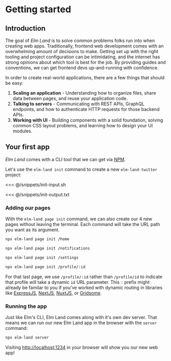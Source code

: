 # Getting started

## Introduction

The goal of _Elm Land_ is to solve common problems folks run into when creating web apps. Traditionally, frontend web development comes with an overwhelming amount of decisions to make. Getting set up with the right tooling and project configuration can be intimidating, and the internet has strong opinions about which tool is best for the job. By providing guides and conventions, we can get frontend devs up-and-running with confidence.

In order to create real-world applications, there are a few things that should be easy:

1. __Scaling an application__ - Understanding how to organize files, share data between pages, and reuse your application code.
1. __Talking to servers__ - Communicating with REST APIs, GraphQL endpoints, and how to authenticate HTTP requests for those backend APIs.
1. __Working with UI__ - Building components with a solid foundation, solving common CSS layout problems, and learning how to design your UI modules.


## Your first app

_Elm Land_ comes with a CLI tool that we can get via [NPM](https://npmjs.org/elm-land).

Let's use the `elm-land init` command to create a new `elm-land-twitter` project:

<<< @/snippets/init-input.sh

<code-group>
<code-block title="Terminal output">

<<< @/snippets/init-output.txt

</code-block>
</code-group>


### Adding our pages

With the `elm-land page init` command, we can also create our 4 new pages without leaving the terminal. Each command will take the URL path you want as its argument.

```sh
npx elm-land page init /home
```
```sh
npx elm-land page init /notifications
```
```sh
npx elm-land page init /settings
```
```sh
npx elm-land page init /profile/:id
```

For that last page, we use `/profile/:id` rather than `/profile/id` to indicate that profile will take a dynamic `id` URL parameter. This `:` prefix might already be familar to you if you've worked with dynamic routing in libraries like [ExpressJS](https://expressjs.com/en/guide/routing.html), [NextJS](https://nextjs.org/docs/routing/dynamic-routes), [NuxtJS](https://nuxtjs.org/examples/routing/dynamic-pages/), or [Gridsome](https://gridsome.org/docs/dynamic-routing/).

### Running the app

Just like Elm's CLI, Elm Land comes along with it's own dev server. That means we can run our new Elm Land app in the browser with the `server` command:

```sh
npx elm-land server
```

Visiting [http://localhost:1234](http://localhost:1234) in your browser will show you our new web app!

